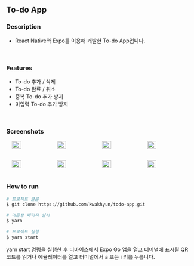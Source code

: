 ## To-do App

### Description

- React Native와 Expo를 이용해 개발한 To-do App입니다.
<br>

### Features

- To-do 추가 / 삭제
- To-do 완료 / 취소
- 중복 To-do 추가 방지
- 미입력 To-do 추가 방지
<br>

### Screenshots

<div style="display: flex; gap: 2%; flex-wrap: wrap; justify-content: center">
  <img src="https://user-images.githubusercontent.com/73919235/209428180-7ca9d3f4-a139-4045-a8f2-7fa468a37fa7.png" width="22%" />
  <img src="https://user-images.githubusercontent.com/73919235/209428178-2d8586a4-61c6-4963-be0b-80575f302b42.png" width="22%" />
  <img src="https://user-images.githubusercontent.com/73919235/209428177-197507d4-6dbc-4e91-958c-0ad3b157f891.png" width="22%" />
  <img src="https://user-images.githubusercontent.com/73919235/209428609-8e9e8f2c-4828-4ea9-8b8b-aa2643dfc62e.png" width="22%" />
  
  <img src="https://user-images.githubusercontent.com/73919235/209428174-722bee44-7a8e-4704-b75d-41aea42e557d.png" width="22%" style="margin-top: 2rem" />
  <img src="https://user-images.githubusercontent.com/73919235/209428173-39447e7b-72dc-426d-a999-813b7d026568.png" width="22%" style="margin-top: 2rem" />
  <img src="https://user-images.githubusercontent.com/73919235/209428170-14f2e53f-cdd3-468b-8e4a-43c066e6fca7.png" width="22%" style="margin-top: 2rem" />
  <img src="https://user-images.githubusercontent.com/73919235/209428328-f3916725-b9cc-49f9-ac74-d8052a5df570.png" width="22%" style="margin-top: 2rem" />
</div>
<br>

### How to run

```bash
# 프로젝트 클론
$ git clone https://github.com/kwakhyun/todo-app.git

# 의존성 패키지 설치
$ yarn

# 프로젝트 실행
$ yarn start
```

yarn start 명령을 실행한 후 디바이스에서 Expo Go 앱을 열고 터미널에 표시될 QR 코드를 읽거나 에뮬레이터를 열고 터미널에서 a 또는 i 키를 누릅니다.
